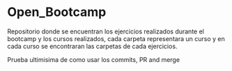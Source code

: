 # Open_Bootcamp

Repositorio donde se encuentran los ejercicios realizados durante el bootcamp y los cursos realizados, cada carpeta representara
un curso y en cada curso se encontraran las carpetas de cada ejercicios.

Prueba ultimisima de como usar los commits, PR and merge
